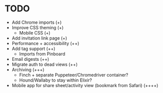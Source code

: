 # TODO

- Add Chrome imports (+)
- Improve CSS theming (+)
  - Mobile CSS (+)
- Add invitation link page (+)
- Performance + accessibility (++)
- Add tag support (++)
    - Imports from Pinboard
- Email digests (++)
- Migrate auth to dead views (++)
- Archiving (+++)
    - Finch + separate Puppeteer/Chromedriver container?
    - Hound/Wallaby to stay within Elixir?
- Mobile app for share sheet/activity view  (bookmark from Safari) (++++)
